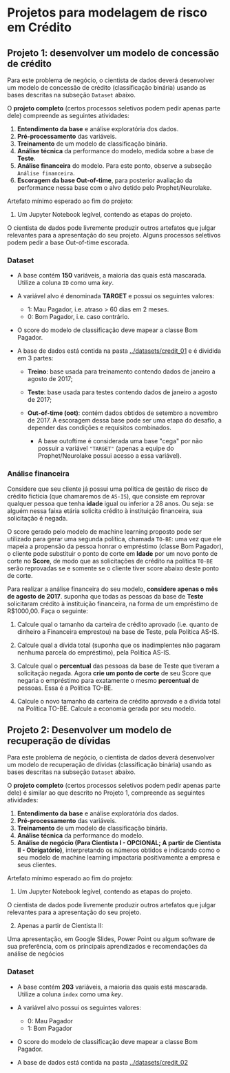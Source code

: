 # Projetos para modelagem de risco em Crédito

## Projeto 1: desenvolver um modelo de concessão de crédito

Para este problema de negócio, o cientista de dados deverá desenvolver um modelo de concessão de crédito (classificação binária) usando as bases descritas na subseção `Dataset` abaixo.

O **projeto completo** (certos processos seletivos podem pedir apenas parte dele) compreende as seguintes atividades:

1. **Entendimento da base** e análise exploratória dos dados.
2. **Pré-processamento** das variáveis.
3. **Treinamento** de um modelo de classificação binária.
4. **Análise técnica** da performance do modelo, medida sobre a base de **Teste**.
5. **Análise financeira** do modelo. Para este ponto, observe a subseção `Análise financeira`.
6. **Escoragem da base Out-of-time**, para posterior avaliação da performance nessa base com o alvo detido pelo Prophet/Neurolake.

Artefato mínimo esperado ao fim do projeto:

1. Um Jupyter Notebook legível, contendo as etapas do projeto.

O cientista de dados pode livremente produzir outros artefatos que julgar relevantes para a apresentação do seu projeto. Alguns processos seletivos podem pedir a base Out-of-time escorada.

### Dataset
- A base contém **150** variáveis, a maioria das quais está mascarada. Utilize a coluna `ID` como uma _key_.

- A variável alvo é denominada **TARGET** e possui os seguintes valores:
    - 1: Mau Pagador, i.e. atraso > 60 dias em 2 meses.
    - 0: Bom Pagador, i.e. caso contrário.

- O score do modelo de classificação deve mapear a classe Bom Pagador.

- A base de dados está contida na pasta [../datasets/credit_01](../datasets/credit_01/) e é dividida em 3 partes:

    - **Treino**: base usada para treinamento contendo dados de janeiro a agosto de 2017;

    - **Teste**: base usada para testes contendo dados de janeiro a agosto de 2017;

    - **Out-of-time (oot)**: contém dados obtidos de setembro a novembro de 2017. A escoragem dessa base pode ser uma etapa do desafio, a depender das condições e requisitos combinados.

        - A base outoftime é considerada uma base "cega" por não possuir a variável `"TARGET"` (apenas a equipe do Prophet/Neurolake possui acesso a essa variável).

### Análise financeira

Considere que seu cliente já possui uma política de gestão de risco de crédito fictícia (que chamaremos de `AS-IS`), que consiste em reprovar qualquer pessoa que tenha **idade** igual ou inferior a 28 anos. Ou seja: se alguém nessa faixa etária solicita crédito à instituição financeira, sua solicitação é negada.

O score gerado pelo modelo de machine learning proposto pode ser utilizado para gerar uma segunda política, chamada `TO-BE`: uma vez que ele mapeia a propensão da pessoa honrar o empréstimo (classe Bom Pagador), o cliente pode substituir o ponto de corte em **Idade** por um novo ponto de corte no **Score**, de modo que as solicitações de crédito na política `TO-BE` serão reprovadas se e somente se o cliente tiver score abaixo deste ponto de corte.

Para realizar a análise financeira do seu modelo, **considere apenas o mês de agosto de 2017**. suponha que todas as pessoas da base de **Teste** solicitaram crédito à instituição financeira, na forma de um empréstimo de R$1000,00. Faça o seguinte:

1. Calcule qual o tamanho da carteira de crédito aprovado (i.e. quanto de dinheiro a Financeira emprestou) na base de Teste, pela Política AS-IS.

2. Calcule qual a dívida total (suponha que os inadimplentes não pagaram nenhuma parcela do empréstimo), pela Política AS-IS.

3. Calcule qual o **percentual** das pessoas da base de Teste que tiveram a solicitação negada. Agora **crie um ponto de corte** de seu Score que negaria o empréstimo para exatamente o mesmo **percentual** de pessoas. Essa é a Política TO-BE.

4. Calcule o novo tamanho da carteira de crédito aprovado e a dívida total na Política TO-BE. Calcule a economia gerada por seu modelo.


## Projeto 2: Desenvolver um modelo de recuperação de dívidas

Para este problema de negócio, o cientista de dados deverá desenvolver um modelo de recuperação de dívidas (classificação binária) usando as bases descritas na subseção `Dataset` abaixo.

O **projeto completo** (certos processos seletivos podem pedir apenas parte dele) é similar ao que descrito no Projeto 1, compreende as seguintes atividades:

1. **Entendimento da base** e análise exploratória dos dados.
2. **Pré-processamento** das variáveis.
3. **Treinamento** de um modelo de classificação binária.
4. **Análise técnica** da performance do modelo.
5. **Análise de negócio (Para Cientista I - OPCIONAL; A partir de Cientista II - Obrigatório)**, interpretando os números obtidos e indicando como o seu modelo de machine learning impactaria positivamente a empresa e seus clientes.

Artefato mínimo esperado ao fim do projeto:

1. Um Jupyter Notebook legível, contendo as etapas do projeto.

O cientista de dados pode livremente produzir outros artefatos que julgar relevantes para a apresentação do seu projeto.

2. Apenas a partir de Cientista II:

Uma apresentação, em Google Slides, Power Point ou algum software de sua preferência, com os principais aprendizados e recomendações da análise de negócios

### Dataset
- A base contém **203** variáveis, a maioria das quais está mascarada. Utilize a coluna `index` como uma _key_.

- A variável alvo possui os seguintes valores:
    - 0: Mau Pagador
    - 1: Bom Pagador

- O score do modelo de classificação deve mapear a classe Bom Pagador.

- A base de dados está contida na pasta [../datasets/credit_02](../datasets/credit_02/)
